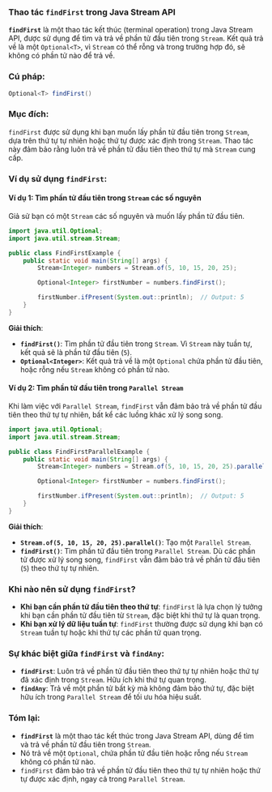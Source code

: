 ### Thao tác `findFirst` trong Java Stream API

**`findFirst`** là một thao tác kết thúc (terminal operation) trong Java Stream API, được sử dụng để tìm và trả về phần tử đầu tiên trong `Stream`. Kết quả trả về là một `Optional<T>`, vì `Stream` có thể rỗng và trong trường hợp đó, sẽ không có phần tử nào để trả về.

### Cú pháp:
```java
Optional<T> findFirst()
```

### Mục đích:
`findFirst` được sử dụng khi bạn muốn lấy phần tử đầu tiên trong `Stream`, dựa trên thứ tự tự nhiên hoặc thứ tự được xác định trong `Stream`. Thao tác này đảm bảo rằng luôn trả về phần tử đầu tiên theo thứ tự mà `Stream` cung cấp.

### Ví dụ sử dụng `findFirst`:

#### Ví dụ 1: Tìm phần tử đầu tiên trong `Stream` các số nguyên
Giả sử bạn có một `Stream` các số nguyên và muốn lấy phần tử đầu tiên.

```java
import java.util.Optional;
import java.util.stream.Stream;

public class FindFirstExample {
    public static void main(String[] args) {
        Stream<Integer> numbers = Stream.of(5, 10, 15, 20, 25);

        Optional<Integer> firstNumber = numbers.findFirst();

        firstNumber.ifPresent(System.out::println);  // Output: 5
    }
}
```

**Giải thích**:
- **`findFirst()`**: Tìm phần tử đầu tiên trong `Stream`. Vì `Stream` này tuần tự, kết quả sẽ là phần tử đầu tiên (`5`).
- **`Optional<Integer>`**: Kết quả trả về là một `Optional` chứa phần tử đầu tiên, hoặc rỗng nếu `Stream` không có phần tử nào.

#### Ví dụ 2: Tìm phần tử đầu tiên trong `Parallel Stream`
Khi làm việc với `Parallel Stream`, `findFirst` vẫn đảm bảo trả về phần tử đầu tiên theo thứ tự tự nhiên, bất kể các luồng khác xử lý song song.

```java
import java.util.Optional;
import java.util.stream.Stream;

public class FindFirstParallelExample {
    public static void main(String[] args) {
        Stream<Integer> numbers = Stream.of(5, 10, 15, 20, 25).parallel();

        Optional<Integer> firstNumber = numbers.findFirst();

        firstNumber.ifPresent(System.out::println);  // Output: 5
    }
}
```

**Giải thích**:
- **`Stream.of(5, 10, 15, 20, 25).parallel()`**: Tạo một `Parallel Stream`.
- **`findFirst()`**: Tìm phần tử đầu tiên trong `Parallel Stream`. Dù các phần tử được xử lý song song, `findFirst` vẫn đảm bảo trả về phần tử đầu tiên (`5`) theo thứ tự tự nhiên.

### Khi nào nên sử dụng `findFirst`?

- **Khi bạn cần phần tử đầu tiên theo thứ tự**: `findFirst` là lựa chọn lý tưởng khi bạn cần phần tử đầu tiên từ `Stream`, đặc biệt khi thứ tự là quan trọng.
- **Khi bạn xử lý dữ liệu tuần tự**: `findFirst` thường được sử dụng khi bạn có `Stream` tuần tự hoặc khi thứ tự các phần tử quan trọng.

### Sự khác biệt giữa `findFirst` và `findAny`:
- **`findFirst`**: Luôn trả về phần tử đầu tiên theo thứ tự tự nhiên hoặc thứ tự đã xác định trong `Stream`. Hữu ích khi thứ tự quan trọng.
- **`findAny`**: Trả về một phần tử bất kỳ mà không đảm bảo thứ tự, đặc biệt hữu ích trong `Parallel Stream` để tối ưu hóa hiệu suất.

### Tóm lại:
- **`findFirst`** là một thao tác kết thúc trong Java Stream API, dùng để tìm và trả về phần tử đầu tiên trong `Stream`.
- Nó trả về một `Optional`, chứa phần tử đầu tiên hoặc rỗng nếu `Stream` không có phần tử nào.
- `findFirst` đảm bảo trả về phần tử đầu tiên theo thứ tự tự nhiên hoặc thứ tự được xác định, ngay cả trong `Parallel Stream`.